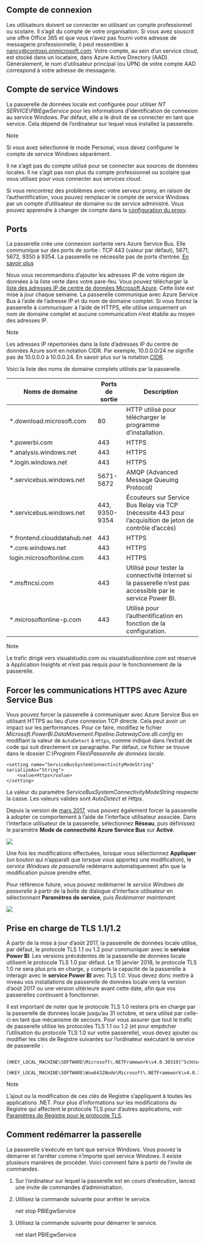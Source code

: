 ## <a name="sign-in-account"></a>Compte de connexion
Les utilisateurs doivent se connecter en utilisant un compte professionnel ou scolaire. Il s’agit du compte de votre organisation. Si vous avez souscrit une offre Office 365 et que vous n’avez pas fourni votre adresse de messagerie professionnelle, il peut ressembler à nancy@contoso.onmicrosoft.com. Votre compte, au sein d’un service cloud, est stocké dans un locataire, dans Azure Active Directory (AAD). Généralement, le nom d’utilisateur principal (ou UPN) de votre compte AAD correspond à votre adresse de messagerie.

## <a name="windows-service-account"></a>Compte de service Windows
La passerelle de données locale est configurée pour utiliser *NT SERVICE\PBIEgwService* pour les informations d’identification de connexion au service Windows. Par défaut, elle a le droit de se connecter en tant que service. Cela dépend de l’ordinateur sur lequel vous installez la passerelle.

> [!NOTE]
> Si vous avez sélectionné le mode Personal, vous devez configurer le compte de service Windows séparément.
> 
> 

Il ne s’agit pas du compte utilisé pour se connecter aux sources de données locales.  Il ne s’agit pas non plus du compte professionnel ou scolaire que vous utilisez pour vous connecter aux services cloud.

Si vous rencontrez des problèmes avec votre serveur proxy, en raison de l’authentification, vous pouvez remplacer le compte de service Windows par un compte d’utilisateur de domaine ou de service administré. Vous pouvez apprendre à changer de compte dans la [configuration du proxy](../service-gateway-proxy.md#changing-the-gateway-service-account-to-a-domain-user).

## <a name="ports"></a>Ports
La passerelle crée une connexion sortante vers Azure Service Bus. Elle communique sur des ports de sortie : TCP 443 (valeur par défaut), 5671, 5672, 9350 à 9354.  La passerelle ne nécessite pas de ports d’entrée. [En savoir plus](https://azure.microsoft.com/documentation/articles/service-bus-fundamentals-hybrid-solutions/)

Nous vous recommandons d’ajouter les adresses IP de votre région de données à la liste verte dans votre pare-feu. Vous pouvez télécharger la [liste des adresses IP de centre de données Microsoft Azure](https://www.microsoft.com/download/details.aspx?id=41653). Cette liste est mise à jour chaque semaine. La passerelle communique avec Azure Service Bus à l’aide de l’adresse IP et du nom de domaine complet. Si vous forcez la passerelle à communiquer à l’aide de HTTPS, elle utilise uniquement un nom de domaine complet et aucune communication n’est établie au moyen des adresses IP.

> [!NOTE]
> Les adresses IP répertoriées dans la liste d’adresses IP du centre de données Azure sont en notation CIDR. Par exemple, 10.0.0.0/24 ne signifie pas de 10.0.0.0 à 10.0.0.24. En savoir plus sur la notation [CIDR](http://whatismyipaddress.com/cidr).
> 
> 

Voici la liste des noms de domaine complets utilisés par la passerelle.

| Noms de domaine | Ports de sortie | Description |
| --- | --- | --- |
| *.download.microsoft.com |80 |HTTP utilisé pour télécharger le programme d’installation. |
| *.powerbi.com |443 |HTTPS |
| *.analysis.windows.net |443 |HTTPS |
| *.login.windows.net |443 |HTTPS |
| *.servicebus.windows.net |5671-5672 |AMQP (Advanced Message Queuing Protocol) |
| *.servicebus.windows.net |443, 9350-9354 |Écouteurs sur Service Bus Relay via TCP (nécessite 443 pour l’acquisition de jeton de contrôle d’accès) |
| *.frontend.clouddatahub.net |443 |HTTPS |
| *.core.windows.net |443 |HTTPS |
| login.microsoftonline.com |443 |HTTPS |
| *.msftncsi.com |443 |Utilisé pour tester la connectivité Internet si la passerelle n’est pas accessible par le service Power BI. |
| *.microsoftonline-p.com |443 |Utilisé pour l’authentification en fonction de la configuration. |

> [!NOTE]
> Le trafic dirigé vers visualstudio.com ou visualstudioonline.com est réservé à Application Insights et n’est pas requis pour le fonctionnement de la passerelle.
> 
> 

## <a name="forcing-https-communication-with-azure-service-bus"></a>Forcer les communications HTTPS avec Azure Service Bus
Vous pouvez forcer la passerelle à communiquer avec Azure Service Bus en utilisant HTTPS au lieu d’une connexion TCP directe. Cela peut avoir un impact sur les performances. Pour ce faire, modifiez le fichier *Microsoft.PowerBI.DataMovement.Pipeline.GatewayCore.dll.config* en modifiant la valeur de `AutoDetect` à `Https`, comme indiqué dans l’extrait de code qui suit directement ce paragraphe. Par défaut, ce fichier se trouve dans le dossier *C:\Program Files\Passerelle de données locale*.

```
<setting name="ServiceBusSystemConnectivityModeString" serializeAs="String">
    <value>Https</value>
</setting>
```

La valeur du paramètre *ServiceBusSystemConnectivityModeString* respecte la casse. Les valeurs valides sont *AutoDetect* et *Https*.

Depuis la version de [mars 2017](https://powerbi.microsoft.com/blog/power-bi-gateways-march-update/), vous pouvez également forcer la passerelle à adopter ce comportement à l’aide de l’interface utilisateur associée. Dans l’interface utilisateur de la passerelle, sélectionnez **Réseau**, puis définissez le paramètre **Mode de connectivité Azure Service Bus** sur **Activé**.

![](./media/gateway-onprem-accounts-ports-more/gw-onprem_01.png)

Une fois les modifications effectuées, lorsque vous sélectionnez **Appliquer** (un bouton qui n’apparaît que lorsque vous apportez une modification), le *service Windows de passerelle* redémarre automatiquement afin que la modification puisse prendre effet.

Pour référence future, vous pouvez redémarrer le *service Windows de passerelle* à partir de la boîte de dialogue d’interface utilisateur en sélectionnant **Paramètres de service**, puis *Redémarrer maintenant*.

![](./media/gateway-onprem-accounts-ports-more/gw-onprem_02.png)

## <a name="support-for-tls-1112"></a>Prise en charge de TLS 1.1/1.2
À partir de la mise à jour d’août 2017, la passerelle de données locale utilise, par défaut, le protocole TLS 1.1 ou 1.2 pour communiquer avec le **service Power BI**. Les versions précédentes de la passerelle de données locale utilisent le protocole TLS 1.0 par défaut. Le 15 janvier 2018, le protocole TLS 1.0 ne sera plus pris en charge, y compris la capacité de la passerelle à interagir avec le **service Power BI** avec TLS 1.0. Vous devez donc mettre à niveau vos installations de passerelle de données locale vers la version d’août 2017 ou une version ultérieure avant cette date, afin que vos passerelles continuent à fonctionner.

Il est important de noter que le protocole TLS 1.0 restera pris en charge par la passerelle de données locale jusqu’au 31 octobre, et sera utilisé par celle-ci en tant que mécanisme de secours. Pour vous assurer que tout le trafic de passerelle utilise les protocoles TLS 1.1 ou 1.2 (et pour empêcher l’utilisation du protocole TLS 1.0 sur votre passerelle), vous devez ajouter ou modifier les clés de Registre suivantes sur l’ordinateur exécutant le service de passerelle :

        [HKEY_LOCAL_MACHINE\SOFTWARE\Microsoft\.NETFramework\v4.0.30319]"SchUseStrongCrypto"=dword:00000001
        [HKEY_LOCAL_MACHINE\SOFTWARE\Wow6432Node\Microsoft\.NETFramework\v4.0.30319]"SchUseStrongCrypto"=dword:00000001

> [!NOTE]
> L’ajout ou la modification de ces clés de Registre s’appliquent à toutes les applications .NET. Pour plus d’informations sur les modifications du Registre qui affectent le protocole TLS pour d’autres applications, voir [Paramètres de Registre pour le protocole TLS](https://docs.microsoft.com/windows-server/security/tls/tls-registry-settings).
> 
> 

## <a name="how-to-restart-the-gateway"></a>Comment redémarrer la passerelle
La passerelle s’exécute en tant que service Windows. Vous pouvez la démarrer et l’arrêter comme n’importe quel service Windows. Il existe plusieurs manières de procéder. Voici comment faire à partir de l’invite de commandes.

1. Sur l’ordinateur sur lequel la passerelle est en cours d’exécution, lancez une invite de commandes d’administration.
2. Utilisez la commande suivante pour arrêter le service.
   
   net stop PBIEgwService
3. Utilisez la commande suivante pour démarrer le service.
   
   net start PBIEgwService

